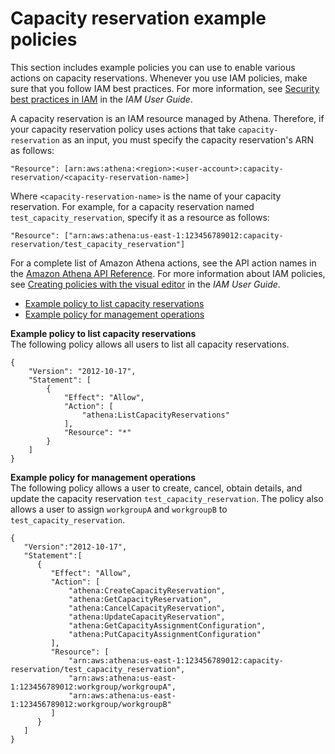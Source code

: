 # Capacity reservation example policies<a name="example-policies-capacity-reservations"></a>

This section includes example policies you can use to enable various actions on capacity reservations\. Whenever you use IAM policies, make sure that you follow IAM best practices\. For more information, see [Security best practices in IAM](https://docs.aws.amazon.com/IAM/latest/UserGuide/best-practices.html) in the *IAM User Guide*\.

A capacity reservation is an IAM resource managed by Athena\. Therefore, if your capacity reservation policy uses actions that take `capacity-reservation` as an input, you must specify the capacity reservation's ARN as follows:

```
"Resource": [arn:aws:athena:<region>:<user-account>:capacity-reservation/<capacity-reservation-name>]
```

Where `<capacity-reservation-name>` is the name of your capacity reservation\. For example, for a capacity reservation named `test_capacity_reservation`, specify it as a resource as follows:

```
"Resource": ["arn:aws:athena:us-east-1:123456789012:capacity-reservation/test_capacity_reservation"]
```

For a complete list of Amazon Athena actions, see the API action names in the [Amazon Athena API Reference](https://docs.aws.amazon.com/athena/latest/APIReference/)\. For more information about IAM policies, see [Creating policies with the visual editor](https://docs.aws.amazon.com/IAM/latest/UserGuide/access_policies_create.html#access_policies_create-visual-editor) in the *IAM User Guide*\.
+  [Example policy to list capacity reservations](#example1-list-all-reservations) 
+  [Example policy for management operations](#example2-management-operations) 

**Example policy to list capacity reservations**  
The following policy allows all users to list all capacity reservations\.  

```
{ 
    "Version": "2012-10-17", 
    "Statement": [ 
        { 
            "Effect": "Allow", 
            "Action": [ 
                "athena:ListCapacityReservations" 
            ], 
            "Resource": "*" 
        } 
    ] 
}
```

**Example policy for management operations**  
The following policy allows a user to create, cancel, obtain details, and update the capacity reservation `test_capacity_reservation`\. The policy also allows a user to assign `workgroupA` and `workgroupB` to `test_capacity_reservation`\.  

```
{ 
   "Version":"2012-10-17", 
   "Statement":[ 
      { 
         "Effect": "Allow", 
         "Action": [ 
             "athena:CreateCapacityReservation", 
             "athena:GetCapacityReservation", 
             "athena:CancelCapacityReservation", 
             "athena:UpdateCapacityReservation", 
             "athena:GetCapacityAssignmentConfiguration", 
             "athena:PutCapacityAssignmentConfiguration" 
         ], 
         "Resource": [ 
             "arn:aws:athena:us-east-1:123456789012:capacity-reservation/test_capacity_reservation", 
             "arn:aws:athena:us-east-1:123456789012:workgroup/workgroupA", 
             "arn:aws:athena:us-east-1:123456789012:workgroup/workgroupB" 
         ] 
      } 
   ] 
}
```